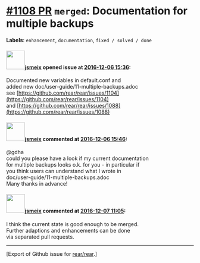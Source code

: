 [\#1108 PR](https://github.com/rear/rear/pull/1108) `merged`: Documentation for multiple backups
================================================================================================

**Labels**: `enhancement`, `documentation`, `fixed / solved / done`

#### <img src="https://avatars.githubusercontent.com/u/1788608?u=925fc54e2ce01551392622446ece427f51e2f0ce&v=4" width="50">[jsmeix](https://github.com/jsmeix) opened issue at [2016-12-06 15:36](https://github.com/rear/rear/pull/1108):

Documented new variables in default.conf and  
added new doc/user-guide/11-multiple-backups.adoc  
see
[https://github.com/rear/rear/issues/1104](https://github.com/rear/rear/issues/1104)  
and
[https://github.com/rear/rear/issues/1088](https://github.com/rear/rear/issues/1088)

#### <img src="https://avatars.githubusercontent.com/u/1788608?u=925fc54e2ce01551392622446ece427f51e2f0ce&v=4" width="50">[jsmeix](https://github.com/jsmeix) commented at [2016-12-06 15:46](https://github.com/rear/rear/pull/1108#issuecomment-265184504):

@gdha  
could you please have a look if my current documentation  
for multiple backups looks o.k. for you - in particular if  
you think users can understand what I wrote in  
doc/user-guide/11-multiple-backups.adoc  
Many thanks in advance!

#### <img src="https://avatars.githubusercontent.com/u/1788608?u=925fc54e2ce01551392622446ece427f51e2f0ce&v=4" width="50">[jsmeix](https://github.com/jsmeix) commented at [2016-12-07 11:05](https://github.com/rear/rear/pull/1108#issuecomment-265419540):

I think the current state is good enough to be merged.  
Further adaptions and enhancements can be done  
via separated pull requests.

------------------------------------------------------------------------

\[Export of Github issue for
[rear/rear](https://github.com/rear/rear).\]
